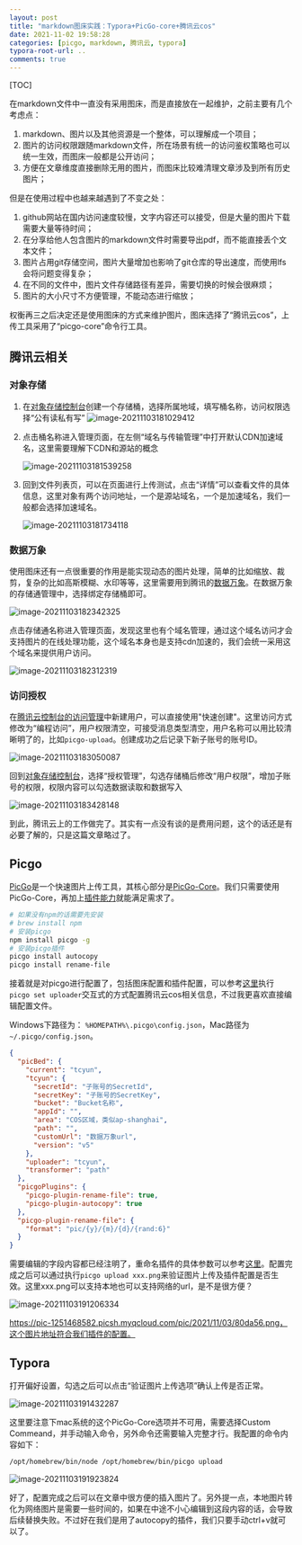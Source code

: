```yaml
---
layout: post
title: "markdown图床实践：Typora+PicGo-core+腾讯云cos"
date: 2021-11-02 19:58:28
categories: [picgo, markdown, 腾讯云, typora]
typora-root-url: ..
comments: true
---
```


[TOC]

在markdown文件中一直没有采用图床，而是直接放在一起维护，之前主要有几个考虑点：

1. markdown、图片以及其他资源是一个整体，可以理解成一个项目；
2. 图片的访问权限跟随markdown文件，所在场景有统一的访问鉴权策略也可以统一生效，而图床一般都是公开访问；
3. 方便在文章维度直接删除无用的图片，而图床比较难清理文章涉及到所有历史图片；

但是在使用过程中也越来越遇到了不变之处：

1. github网站在国内访问速度较慢，文字内容还可以接受，但是大量的图片下载需要大量等待时间；
2. 在分享给他人包含图片的markdown文件时需要导出pdf，而不能直接丢个文本文件；
3. 图片占用git存储空间，图片大量增加也影响了git仓库的导出速度，而使用lfs会将问题变得复杂；
4. 在不同的文件中，图片文件存储路径有差异，需要切换的时候会很麻烦；
5. 图片的大小尺寸不方便管理，不能动态进行缩放；

权衡再三之后决定还是使用图床的方式来维护图片，图床选择了“腾讯云cos”，上传工具采用了“picgo-core”命令行工具。

## 腾讯云相关

### 对象存储

1. 在[对象存储控制台](https://console.cloud.tencent.com/cos5/bucket)创建一个存储桶，选择所属地域，填写桶名称，访问权限选择“公有读私有写”
	![image-20211103181029412](https://pic-1251468582.picsh.myqcloud.com/pic/2021/11/03/5a3994.png)
	
2. 点击桶名称进入管理页面，在左侧“域名与传输管理”中打开默认CDN加速域名，这里需要理解下CDN和源站的概念

   ![image-20211103181539258](https://pic-1251468582.picsh.myqcloud.com/pic/2021/11/03/4320b5.png)

3. 回到文件列表页，可以在页面进行上传测试，点击“详情”可以查看文件的具体信息，这里对象有两个访问地址，一个是源站域名，一个是加速域名，我们一般都会选择加速域名。

   ![image-20211103181734118](https://pic-1251468582.picsh.myqcloud.com/pic/2021/11/03/2142aa.png)

### 数据万象

使用图床还有一点很重要的作用是能实现动态的图片处理，简单的比如缩放、裁剪，复杂的比如高斯模糊、水印等等，这里需要用到腾讯的[数据万象](https://console.cloud.tencent.com/ci)。在数据万象的存储通管理中，选择绑定存储桶即可。

![image-20211103182342325](https://pic-1251468582.picsh.myqcloud.com/pic/2021/11/03/fc984c.png)

点击存储通名称进入管理页面，发现这里也有个域名管理，通过这个域名访问才会支持图片的在线处理功能，这个域名本身也是支持cdn加速的，我们会统一采用这个域名来提供用户访问。

![image-20211103182312319](https://pic-1251468582.picsh.myqcloud.com/pic/2021/11/03/752d6c.png)

### 访问授权

在[腾讯云控制台的访问管理](https://console.cloud.tencent.com/cam/user/userType)中新建用户，可以直接使用"快速创建"。这里访问方式修改为“编程访问”，用户权限清空，可接受消息类型清空，用户名称可以用比较清晰明了的，比如`picgo-upload`。创建成功之后记录下新子账号的账号ID。

![image-20211103183050087](https://pic-1251468582.picsh.myqcloud.com/pic/2021/11/03/426baa.png)

回到[对象存储控制台](https://console.cloud.tencent.com/cos5/bucket)，选择“授权管理”，勾选存储桶后修改“用户权限”，增加子账号的权限，权限内容可以勾选数据读取和数据写入

![image-20211103183428148](https://pic-1251468582.picsh.myqcloud.com/pic/2021/11/03/1c889d.png)

到此，腾讯云上的工作做完了。其实有一点没有谈的是费用问题，这个的话还是有必要了解的，只是这篇文章略过了。

## Picgo

[PicGo](https://github.com/Molunerfinn/PicGo)是一个快速图片上传工具，其核心部分是[PicGo-Core](https://picgo.github.io/PicGo-Core-Doc/)。我们只需要使用PicGo-Core，再加上[插件能力](https://github.com/PicGo/Awesome-PicGo)就能满足需求了。

```bash
# 如果没有npm的话需要先安装
# brew install npm
# 安装picgo
npm install picgo -g
# 安装picgo插件
picgo install autocopy
picgo install rename-file
```

接着就是对picgo进行配置了，包括图床配置和插件配置，可以参考[这里](https://picgo.github.io/PicGo-Core-Doc/zh/guide/config.html#%E8%87%AA%E5%8A%A8%E7%94%9F%E6%88%90)执行`picgo set uploader`交互式的方式配置腾讯云cos相关信息，不过我更喜欢直接编辑配置文件。

Windows下路径为： `%HOMEPATH%\.picgo\config.json`，Mac路径为`~/.picgo/config.json`。

```json
{
  "picBed": {
    "current": "tcyun",
    "tcyun": {
      "secretId": "子账号的SecretId",
      "secretKey": "子账号的SecretKey",
      "bucket": "Bucket名称",
      "appId": "",
      "area": "COS区域，类似ap-shanghai",
      "path": "",
      "customUrl": "数据万象url",
      "version": "v5"
    },
    "uploader": "tcyun",
    "transformer": "path"
  },
  "picgoPlugins": {
    "picgo-plugin-rename-file": true,
    "picgo-plugin-autocopy": true
  },
  "picgo-plugin-rename-file": {
    "format": "pic/{y}/{m}/{d}/{rand:6}"
  }
}
```

需要编辑的字段内容都已经注明了，重命名插件的具体参数可以参考[这里](https://github.com/liuwave/picgo-plugin-rename-file)。配置完成之后可以通过执行`picgo upload xxx.png`来验证图片上传及插件配置是否生效。这里xxx.png可以支持本地也可以支持网络的url，是不是很方便？

![image-20211103191206334](https://pic-1251468582.picsh.myqcloud.com/pic/2021/11/03/80da56.png)

https://pic-1251468582.picsh.myqcloud.com/pic/2021/11/03/80da56.png，这个图片地址符合我们插件的配置。

## Typora

打开偏好设置，勾选之后可以点击“验证图片上传选项”确认上传是否正常。

![image-20211103191432287](https://pic-1251468582.picsh.myqcloud.com/pic/2021/11/03/30c0b7.png)

这里要注意下mac系统的这个PicGo-Core选项并不可用，需要选择Custom Commeand，并手动输入命令，另外命令还需要输入完整才行。我配置的命令内容如下：

```bash
/opt/homebrew/bin/node /opt/homebrew/bin/picgo upload
```

![image-20211103191923824](https://pic-1251468582.picsh.myqcloud.com/pic/2021/11/03/5f16d7.png)

好了，配置完成之后可以在文章中很方便的插入图片了。另外提一点，本地图片转化为网络图片是需要一些时间的，如果在中途不小心编辑到这段内容的话，会导致后续替换失败。不过好在我们是用了autocopy的插件，我们只要手动ctrl+v就可以了。



